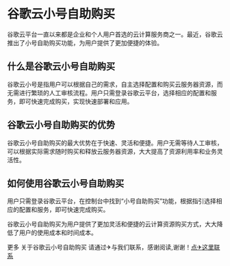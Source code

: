 # 谷歌云小号自助购买

谷歌云平台一直以来都是企业和个人用户首选的云计算服务商之一。最近，谷歌云推出了小号自助购买功能，为用户提供了更加便捷的体验。

## 什么是谷歌云小号自助购买

谷歌云小号是指用户可以根据自己的需求，自主选择配置和购买云服务器资源，而无需进行繁琐的人工审核流程。用户只需登录谷歌云平台，选择相应的配置和服务，即可快速完成购买，实现快速部署和应用。

## 谷歌云小号自助购买的优势

谷歌云小号自助购买的最大优势在于快速、灵活和便捷。用户无需等待人工审核，可以根据实际需求随时购买和释放云服务器资源，大大提高了资源利用率和业务灵活性。

## 如何使用谷歌云小号自助购买

用户只需登录谷歌云平台，在控制台中找到“小号自助购买”功能，根据指引选择相应的配置和服务，即可快速完成购买。

谷歌云小号自助购买为用户提供了更加灵活和便捷的云计算资源购买方式，大大降低了用户的使用成本和时间成本。

更多 关于谷歌云小号自助购买 请通过✈与我们联系，感谢阅读,谢谢！[点✈这里联系](https://acc.k02.cc)